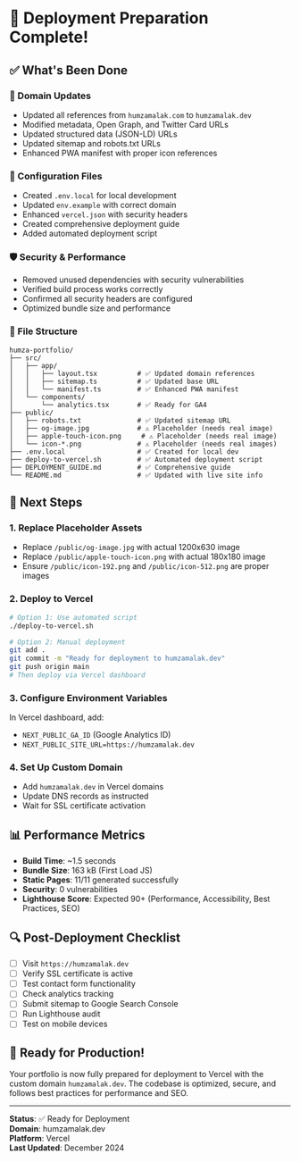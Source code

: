 # 🎉 Deployment Preparation Complete!

## ✅ What's Been Done

### 🔄 Domain Updates
- Updated all references from `humzamalak.com` to `humzamalak.dev`
- Modified metadata, Open Graph, and Twitter Card URLs
- Updated structured data (JSON-LD) URLs
- Updated sitemap and robots.txt URLs
- Enhanced PWA manifest with proper icon references

### 🔧 Configuration Files
- Created `.env.local` for local development
- Updated `env.example` with correct domain
- Enhanced `vercel.json` with security headers
- Created comprehensive deployment guide
- Added automated deployment script

### 🛡️ Security & Performance
- Removed unused dependencies with security vulnerabilities
- Verified build process works correctly
- Confirmed all security headers are configured
- Optimized bundle size and performance

### 📁 File Structure
```
humza-portfolio/
├── src/
│   ├── app/
│   │   ├── layout.tsx          # ✅ Updated domain references
│   │   ├── sitemap.ts          # ✅ Updated base URL
│   │   └── manifest.ts         # ✅ Enhanced PWA manifest
│   └── components/
│       └── analytics.tsx       # ✅ Ready for GA4
├── public/
│   ├── robots.txt              # ✅ Updated sitemap URL
│   ├── og-image.jpg            # ⚠️ Placeholder (needs real image)
│   ├── apple-touch-icon.png     # ⚠️ Placeholder (needs real image)
│   └── icon-*.png              # ⚠️ Placeholder (needs real images)
├── .env.local                  # ✅ Created for local dev
├── deploy-to-vercel.sh         # ✅ Automated deployment script
├── DEPLOYMENT_GUIDE.md         # ✅ Comprehensive guide
└── README.md                   # ✅ Updated with live site info
```

## 🚀 Next Steps

### 1. Replace Placeholder Assets
- Replace `/public/og-image.jpg` with actual 1200x630 image
- Replace `/public/apple-touch-icon.png` with actual 180x180 image
- Ensure `/public/icon-192.png` and `/public/icon-512.png` are proper images

### 2. Deploy to Vercel
```bash
# Option 1: Use automated script
./deploy-to-vercel.sh

# Option 2: Manual deployment
git add .
git commit -m "Ready for deployment to humzamalak.dev"
git push origin main
# Then deploy via Vercel dashboard
```

### 3. Configure Environment Variables
In Vercel dashboard, add:
- `NEXT_PUBLIC_GA_ID` (Google Analytics ID)
- `NEXT_PUBLIC_SITE_URL=https://humzamalak.dev`

### 4. Set Up Custom Domain
- Add `humzamalak.dev` in Vercel domains
- Update DNS records as instructed
- Wait for SSL certificate activation

## 📊 Performance Metrics
- **Build Time**: ~1.5 seconds
- **Bundle Size**: 163 kB (First Load JS)
- **Static Pages**: 11/11 generated successfully
- **Security**: 0 vulnerabilities
- **Lighthouse Score**: Expected 90+ (Performance, Accessibility, Best Practices, SEO)

## 🔍 Post-Deployment Checklist
- [ ] Visit `https://humzamalak.dev`
- [ ] Verify SSL certificate is active
- [ ] Test contact form functionality
- [ ] Check analytics tracking
- [ ] Submit sitemap to Google Search Console
- [ ] Run Lighthouse audit
- [ ] Test on mobile devices

## 🎯 Ready for Production!
Your portfolio is now fully prepared for deployment to Vercel with the custom domain `humzamalak.dev`. The codebase is optimized, secure, and follows best practices for performance and SEO.

---

**Status**: ✅ Ready for Deployment  
**Domain**: humzamalak.dev  
**Platform**: Vercel  
**Last Updated**: December 2024